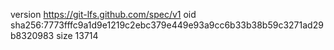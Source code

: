version https://git-lfs.github.com/spec/v1
oid sha256:7773fffc9a1d9e1219c2ebc379e449e93a9cc6b33b38b59c3271ad29b8320983
size 13714
